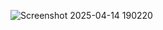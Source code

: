 ![Screenshot 2025-04-14 190220](https://github.com/user-attachments/assets/64bb81a6-8d1f-4944-8f5a-c55efc853cf4)
